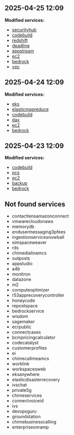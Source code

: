 ## 2025-04-25 12:09

**Modified services:**

- [securityhub](raw/securityhub.json)
- [codebuild](raw/codebuild.json)
- [redshift](raw/redshift.json)
- [deadline](raw/deadline.json)
- [appstream](raw/appstream.json)
- [ec2](raw/ec2.json)
- [bedrock](raw/bedrock.json)
- [vpc](raw/vpc.json)

## 2025-04-24 12:09

**Modified services:**

- [eks](raw/eks.json)
- [elasticmapreduce](raw/elasticmapreduce.json)
- [codebuild](raw/codebuild.json)
- [dax](raw/dax.json)
- [ec2](raw/ec2.json)
- [bedrock](raw/bedrock.json)

## 2025-04-23 12:09

**Modified services:**

- [codebuild](raw/codebuild.json)
- [pcs](raw/pcs.json)
- [ec2](raw/ec2.json)
- [backup](raw/backup.json)
- [bedrock](raw/bedrock.json)

## Not found services

- contactlensamazonconnect
- vmwarecloudonaws
- memorydb
- endusermessaging3pfees
- ingestionservicesnowball
- simspaceweaver
- rds
- chimedialinamcs
- outposts
- appstudio
- a4b
- monitron
- datazone
- m2
- computeoptimizer
- r53apprecoverycontroller
- honeycode
- repostspace
- bedrockservice
- wisdom
- sagemaker
- ecrpublic
- connectcases
- bcmpricingcalculator
- codecatalyst
- customerprofiles
- ei
- chimecallmeamcs
- worklink
- workspacesweb
- eksanywhere
- elasticdisasterrecovery
- ivschat
- private5g
- chimeservices
- connectvoiceid
- ivs
- devopsguru
- groundstation
- chimebusinesscalling
- enterpriseonramp